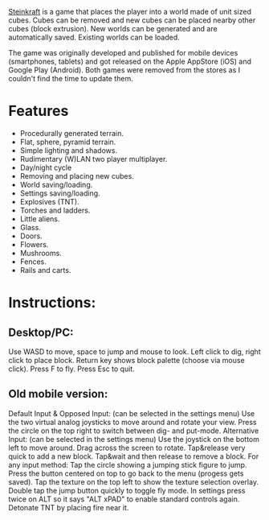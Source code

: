 [Steinkraft](https://steinkraft.net/) is a game that places the player into a world made of unit sized cubes. Cubes can be removed and new cubes can be placed nearby other cubes (block extrusion). New worlds can be generated and are automatically saved. Existing worlds can be loaded.

The game was originally developed and published for mobile devices (smartphones, tablets) and got released on the Apple AppStore (iOS) and Google Play (Android). Both games were removed from the stores as I couldn't find the time to update them.

# Features
- Procedurally generated terrain.
- Flat, sphere, pyramid terrain.
- Simple lighting and shadows.
- Rudimentary (W)LAN two player multiplayer.
- Day/night cycle
- Removing and placing new cubes.
- World saving/loading.
- Settings saving/loading.
- Explosives (TNT).
- Torches and ladders.
- Little aliens.
- Glass.
- Doors.
- Flowers.
- Mushrooms.
- Fences.
- Rails and carts.

# Instructions:
## Desktop/PC:
Use WASD to move, space to jump and mouse to look.
Left click to dig, right click to place block.
Return key shows block palette (choose via mouse click).
Press F to fly.
Press Esc to quit.

## Old mobile version:
Default Input & Opposed Input: (can be selected in the settings menu)
Use the two virtual analog joysticks to move around and rotate your view.
Press the circle on the top right to switch between dig- and put-mode.
Alternative Input: (can be selected in the settings menu)
Use the joystick on the bottom left to move around.
Drag across the screen to rotate.
Tap&release very quick to add a new block.
Tap&wait and then release to remove a block.
For any input method:
Tap the circle showing a jumping stick figure to jump.
Press the button centered on top to go back to the menu (progess gets saved).
Tap the texture on the top left to show the texture selection overlay.
Double tap the jump button quickly to toggle fly mode.
In settings press twice on ALT so it says "ALT xPAD" to enable standard controls again.
Detonate TNT by placing fire near it.
